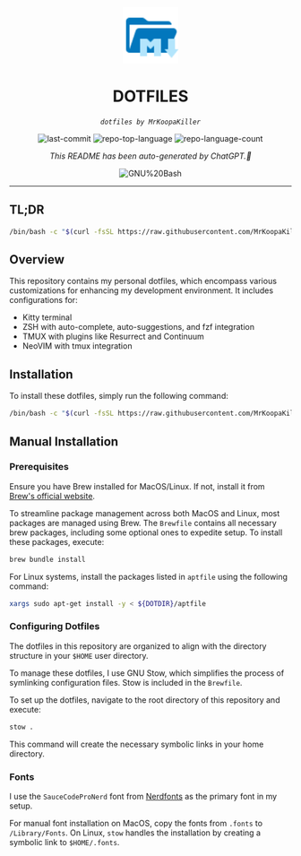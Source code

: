 <p align="center">
  <img src="https://raw.githubusercontent.com/PKief/vscode-material-icon-theme/ec559a9f6bfd399b82bb44393651661b08aaf7ba/icons/folder-markdown-open.svg" width="100" />
</p>
<p align="center">
    <h1 align="center">DOTFILES</h1>
</p>
<p align="center">
    <em><code>dotfiles by MrKoopaKiller</code></em>
</p>
<p align="center">
	<img src="https://img.shields.io/github/last-commit/MrKoopaKiller/dotfiles?style=flat&logo=git&logoColor=white&color=0080ff" alt="last-commit">
	<img src="https://img.shields.io/github/languages/top/MrKoopaKiller/dotfiles?style=flat&color=0080ff" alt="repo-top-language">
	<img src="https://img.shields.io/github/languages/count/MrKoopaKiller/dotfiles?style=flat&color=0080ff" alt="repo-language-count">
<p>
<p align="center">
		<em>This README has been auto-generated by ChatGPT.🤖</em>
</p>
<p align="center">
	<img src="https://img.shields.io/badge/GNU%20Bash-4EAA25.svg?style=flat&logo=GNU-Bash&logoColor=white" alt="GNU%20Bash">
</p>
<hr>

## TL;DR
```bash
/bin/bash -c "$(curl -fsSL https://raw.githubusercontent.com/MrKoopaKiller/dotfiles/HEAD/install.sh)"
```
## Overview

This repository contains my personal dotfiles, which encompass various customizations for enhancing my development environment. It includes configurations for:
- Kitty terminal
- ZSH with auto-complete, auto-suggestions, and fzf integration
- TMUX with plugins like Resurrect and Continuum
- NeoVIM with tmux integration

## Installation

To install these dotfiles, simply run the following command:

```bash
/bin/bash -c "$(curl -fsSL https://raw.githubusercontent.com/MrKoopaKiller/dotfiles/HEAD/install.sh)"
```

## Manual Installation

### Prerequisites

Ensure you have Brew installed for MacOS/Linux. If not, install it from [Brew's official website](https://brew.sh/).

To streamline package management across both MacOS and Linux, most packages are managed using Brew. The `Brewfile` contains all necessary brew packages, including some optional ones to expedite setup. To install these packages, execute:

```bash
brew bundle install
```

For Linux systems, install the packages listed in `aptfile` using the following command:

```bash
xargs sudo apt-get install -y < ${DOTDIR}/aptfile
```

### Configuring Dotfiles

The dotfiles in this repository are organized to align with the directory structure in your `$HOME` user directory.

To manage these dotfiles, I use GNU Stow, which simplifies the process of symlinking configuration files. Stow is included in the `Brewfile`. 

To set up the dotfiles, navigate to the root directory of this repository and execute:

```bash
stow .
```

This command will create the necessary symbolic links in your home directory.

### Fonts

I use the `SauceCodeProNerd` font from [Nerdfonts](https://www.nerdfonts.com/) as the primary font in my setup.

For manual font installation on MacOS, copy the fonts from `.fonts` to `/Library/Fonts`. On Linux, `stow` handles the installation by creating a symbolic link to `$HOME/.fonts`.